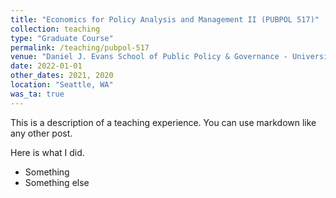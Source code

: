 ```yaml
---
title: "Economics for Policy Analysis and Management II (PUBPOL 517)"
collection: teaching
type: "Graduate Course"
permalink: /teaching/pubpol-517
venue: "Daniel J. Evans School of Public Policy & Governance - University of Washington, Seattle"
date: 2022-01-01
other_dates: 2021, 2020
location: "Seattle, WA"
was_ta: true
---
```


This is a description of a teaching experience. You can use markdown like any other post.

Here is what I did.
* Something
* Something else